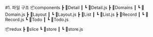 #1. 파일 구조
📦components
┣ 📂Detail
┃ ┗ 📜Detail.js
┣ 📂Domains
┃ ┗ 📜Domain.js
┣ 📂Layout
┃ ┗ 📜Layout.js
┣ 📂List
┃ ┗ 📜List.js
┣ 📂Record
┃ ┗ 📜Record.js
┗ 📂Todo
┃ ┗ 📜Todo.js

📦redux
┣ 📂slice
┗ 📂store
┃ ┗ 📜store.js
